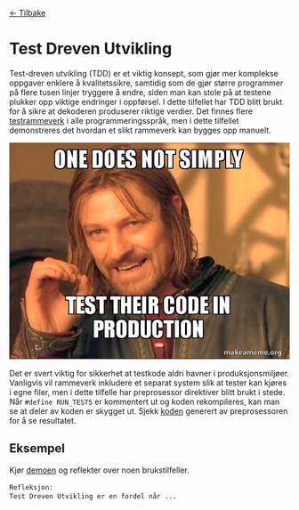 [<- Tilbake](/README.md#arbeidskrav)

# Test Dreven Utvikling

Test-dreven utvikling (TDD) er et viktig konsept, som gjør mer komplekse oppgaver enklere å kvalitetssikre, samtidig som de gjør større programmer på flere tusen linjer tryggere å endre, siden man kan stole på at testene plukker opp viktige endringer i oppførsel. I dette tilfellet har TDD blitt brukt for å sikre at dekoderen produserer riktige verdier. Det finnes flere [testrammeverk](https://maker.pro/arduino/tutorial/using-unit-test-frameworks-with-arduino) i alle programmeringsspråk, men i dette tilfellet demonstreres det hvordan et slikt rammeverk kan bygges opp manuelt.

![Testkode](assets/test-meme.jpg)

Det er svert viktig for sikkerhet at testkode aldri havner i produksjonsmiljøer. Vanligvis vil rammeverk inkludere et separat system slik at tester kan kjøres i egne filer, men i dette tilfelle har preprosessor direktiver blitt brukt i stede. Når `#define RUN_TESTS` er kommentert ut og koden rekompileres, kan man se at deler av koden er skygget ut. Sjekk [koden](/.build/preproc/ctags_target_for_gcc_minus_e.cpp) generert av preprosessoren for å se resultatet.

## Eksempel

Kjør [demoen](Tests.ino) og reflekter over noen brukstilfeller.

```
Refleksjon:
Test Dreven Utvikling er en fordel når ...
```
